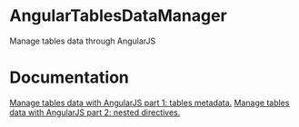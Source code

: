 # AngularTablesDataManager
Manage tables data through AngularJS
# Documentation
<a href="https://mirkomaggioni.com/2016/06/12/manage-tables-data-with-angularjs-part-1-tables-metadata/">Manage tables data with AngularJS part 1: tables metadata.</a>
<a href="https://mirkomaggioni.com/2016/06/25/manage-tables-data-with-angularjs-part-2-nested-directives/">Manage tables data with AngularJS part 2: nested directives.</a>
